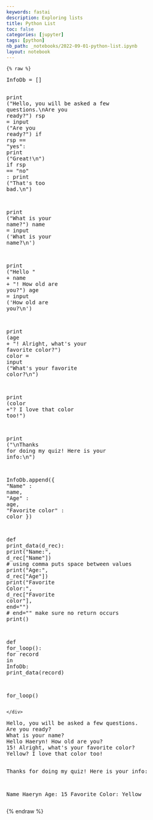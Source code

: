 ```yaml
---
keywords: fastai
description: Exploring lists
title: Python List
toc: false
categories: [jupyter] 
tags: [python]
nb_path: _notebooks/2022-09-01-python-list.ipynb
layout: notebook
---
```


<!--
#################################################
### THIS FILE WAS AUTOGENERATED! DO NOT EDIT! ###
#################################################
# file to edit: _notebooks/2022-09-01-python-list.ipynb
-->

<div class="container" id="notebook-container">
        
    {% raw %}
    
<div class="cell border-box-sizing code_cell rendered">
<div class="input">

<div class="inner_cell">
    <div class="input_area">
<div class=" highlight hl-ipython3"><pre><span></span><span class="n">InfoDb</span> <span class="o">=</span> <span class="p">[]</span>

<span class="nb">print</span> <span class="p">(</span><span class="s2">&quot;Hello, you will be asked a few questions.</span><span class="se">\n</span><span class="s2">Are you ready?&quot;</span><span class="p">)</span>
<span class="n">rsp</span> <span class="o">=</span> <span class="nb">input</span> <span class="p">(</span><span class="s2">&quot;Are you ready?&quot;</span><span class="p">)</span>
<span class="k">if</span> <span class="n">rsp</span> <span class="o">==</span> <span class="s2">&quot;yes&quot;</span><span class="p">:</span>
    <span class="nb">print</span> <span class="p">(</span><span class="s2">&quot;Great!</span><span class="se">\n</span><span class="s2">&quot;</span><span class="p">)</span>
<span class="k">if</span> <span class="n">rsp</span> <span class="o">==</span> <span class="s2">&quot;no&quot;</span> <span class="p">:</span>
    <span class="nb">print</span> <span class="p">(</span><span class="s2">&quot;That&#39;s too bad.</span><span class="se">\n</span><span class="s2">&quot;</span><span class="p">)</span>  

<span class="nb">print</span> <span class="p">(</span><span class="s2">&quot;What is your name?&quot;</span><span class="p">)</span>
<span class="n">name</span> <span class="o">=</span> <span class="nb">input</span> <span class="p">(</span><span class="s1">&#39;What is your name?</span><span class="se">\n</span><span class="s1">&#39;</span><span class="p">)</span>

<span class="nb">print</span> <span class="p">(</span><span class="s2">&quot;Hello &quot;</span> <span class="o">+</span> <span class="n">name</span> <span class="o">+</span> <span class="s2">&quot;! How old are you?&quot;</span><span class="p">)</span>
<span class="n">age</span> <span class="o">=</span> <span class="nb">input</span> <span class="p">(</span><span class="s1">&#39;How old are you?</span><span class="se">\n</span><span class="s1">&#39;</span><span class="p">)</span>

<span class="nb">print</span> <span class="p">(</span><span class="n">age</span> <span class="o">+</span> <span class="s2">&quot;! Alright, what&#39;s your favorite color?&quot;</span><span class="p">)</span>
<span class="n">color</span> <span class="o">=</span> <span class="nb">input</span> <span class="p">(</span><span class="s2">&quot;What&#39;s your favorite color?</span><span class="se">\n</span><span class="s2">&quot;</span><span class="p">)</span>

<span class="nb">print</span> <span class="p">(</span><span class="n">color</span> <span class="o">+</span><span class="s2">&quot;? I love that color too!&quot;</span><span class="p">)</span>

<span class="nb">print</span> <span class="p">(</span><span class="s2">&quot;</span><span class="se">\n</span><span class="s2">Thanks for doing my quiz! Here is your info:</span><span class="se">\n</span><span class="s2">&quot;</span><span class="p">)</span>

<span class="n">InfoDb</span><span class="o">.</span><span class="n">append</span><span class="p">({</span>
    <span class="s2">&quot;Name&quot;</span> <span class="p">:</span> <span class="n">name</span><span class="p">,</span>
    <span class="s2">&quot;Age&quot;</span> <span class="p">:</span> <span class="n">age</span><span class="p">,</span>
    <span class="s2">&quot;Favorite color&quot;</span> <span class="p">:</span> <span class="n">color</span>
<span class="p">})</span>

<span class="k">def</span> <span class="nf">print_data</span><span class="p">(</span><span class="n">d_rec</span><span class="p">):</span>
    <span class="nb">print</span><span class="p">(</span><span class="s2">&quot;Name:&quot;</span><span class="p">,</span> <span class="n">d_rec</span><span class="p">[</span><span class="s2">&quot;Name&quot;</span><span class="p">])</span>  <span class="c1"># using comma puts space between values</span>
    <span class="nb">print</span><span class="p">(</span><span class="s2">&quot;Age:&quot;</span><span class="p">,</span> <span class="n">d_rec</span><span class="p">[</span><span class="s2">&quot;Age&quot;</span><span class="p">])</span>
    <span class="nb">print</span><span class="p">(</span><span class="s2">&quot;Favorite Color:&quot;</span><span class="p">,</span> <span class="n">d_rec</span><span class="p">[</span><span class="s2">&quot;Favorite color&quot;</span><span class="p">],</span> <span class="n">end</span><span class="o">=</span><span class="s2">&quot;&quot;</span><span class="p">)</span>  <span class="c1"># end=&quot;&quot; make sure no return occurs</span>
    <span class="nb">print</span><span class="p">()</span>

<span class="k">def</span> <span class="nf">for_loop</span><span class="p">():</span>
    <span class="k">for</span> <span class="n">record</span> <span class="ow">in</span> <span class="n">InfoDb</span><span class="p">:</span>
        <span class="n">print_data</span><span class="p">(</span><span class="n">record</span><span class="p">)</span>

<span class="n">for_loop</span><span class="p">()</span>
</pre></div>

    </div>
</div>
</div>

<div class="output_wrapper">
<div class="output">

<div class="output_area">

<div class="output_subarea output_stream output_stdout output_text">
<pre>Hello, you will be asked a few questions.
Are you ready?
What is your name?
Hello Haeryn! How old are you?
15! Alright, what&#39;s your favorite color?
Yellow? I love that color too!

Thanks for doing my quiz! Here is your info:

Name Haeryn
Age: 15
Favorite Color: Yellow
</pre>
</div>
</div>

</div>
</div>

</div>
    {% endraw %}

</div>
 

